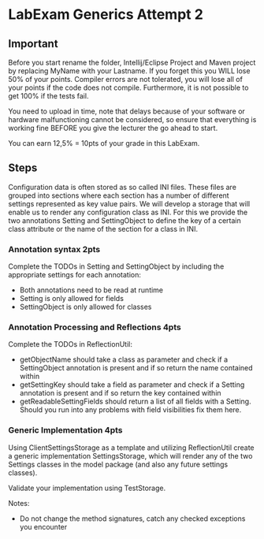 # LabExam Generics Attempt 2

## Important
Before you start rename the folder, Intellij/Eclipse Project and Maven project by replacing MyName with your Lastname. If you forget this you WILL lose 50% of your points. 
Compiler errors are not tolerated, you will lose all of your points if the code does not compile. Furthermore, it is not possible to get 100% if the tests fail.

You need to upload in time, note that delays because of your software or hardware malfunctioning cannot be considered, so ensure that everything is working fine BEFORE you give the lecturer the go ahead to start. 

You can earn 12,5% = 10pts of your grade in this LabExam.

## Steps

Configuration data is often stored as so called INI files. These files are grouped into sections where each section has a number of different settings represented as key value pairs. We will develop a storage that will enable us to render any configuration class as INI. For this we provide the two annotations Setting and SettingObject to define the key of a certain class attribute or the name of the section for a class in INI. 

### Annotation syntax 2pts

Complete the TODOs in Setting and SettingObject by including the appropriate settings for each annotation: 
- Both annotations need to be read at runtime
- Setting is only allowed for fields
- SettingObject is only allowed for classes

### Annotation Processing and Reflections 4pts

Complete the TODOs in ReflectionUtil: 
- getObjectName should take a class as parameter and check if a SettingObject annotation is present and if so return the name contained within
- getSettingKey should take a field as parameter and check if a Setting annotation is present and if so return the key contained within
- getReadableSettingFields should return a list of all fields with a Setting. Should you run
  into any problems with field visibilities fix them here. 

### Generic Implementation 4pts

Using ClientSettingsStorage as a template and utilizing ReflectionUtil create a generic implementation SettingsStorage, which will render any of the two Settings classes in the model package (and also any future settings classes). 

Validate your implementation using TestStorage. 

Notes: 
- Do not change the method signatures, catch any checked exceptions you encounter